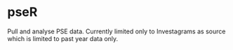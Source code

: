 # pseR

Pull and analyse PSE data. Currently limited only to Investagrams as source which is limited to past year data only.